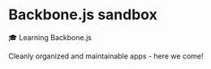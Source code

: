 # Backbone.js sandbox
:mortar_board: Learning Backbone.js

Cleanly organized and maintainable apps - here we come!
